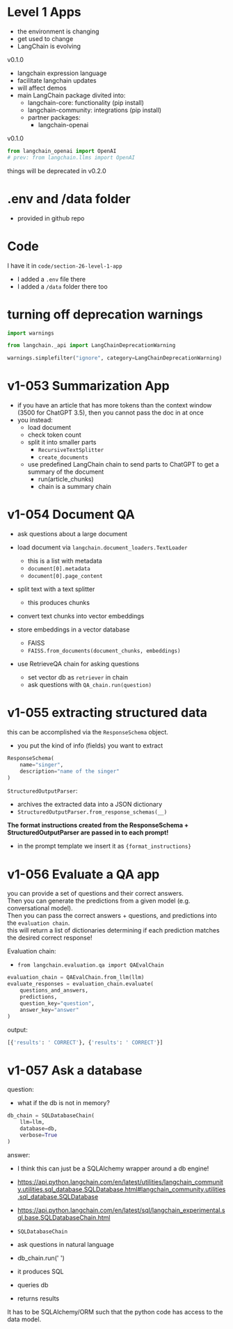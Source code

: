 # Level 1 Apps  

- the environment is changing
- get used to change
- LangChain is evolving  

v0.1.0
- langchain expression language 
- facilitate langchain updates
- will affect demos  
- main LangChain package divited into:
    - langchain-core: functionality (pip install)
    - langchain-community: integrations (pip install)
    - partner packages:
        - langchain-openai


v0.1.0
```python
from langchain_openai import OpenAI
# prev: from langchain.llms import OpenAI
```

things will be deprecated in v0.2.0  

# .env and /data folder 

- provided in github repo

# Code

I have it in `code/section-26-level-1-app`
- I added a `.env` file there
- I added a `/data` folder there too


# turning off deprecation warnings

```python 
import warnings

from langchain._api import LangChainDeprecationWarning

warnings.simplefilter("ignore", category=LangChainDeprecationWarning)
```


# v1-053 Summarization App

- if you have an article that has more tokens than the context window (3500 for ChatGPT 3.5), then you cannot pass the doc in at once
- you instead:
    - load document
    - check token count
    - split it into smaller parts
        - `RecursiveTextSplitter`
        - `create_documents`
    - use predefined LangChain chain to send parts to ChatGPT to get a summary of the document
        - run(article_chunks)
        - chain is a summary chain

# v1-054 Document QA

- ask questions about a large document

- load document via `langchain.document_loaders.TextLoader`
    - this is a list with metadata
    - `document[0].metadata`
    - `document[0].page_content`
- split text with a text splitter
    - this produces chunks
- convert text chunks into vector embeddings
- store embeddings in a vector database
    - FAISS
    - `FAISS.from_documents(document_chunks, embeddings)`
- use RetrieveQA chain for asking questions
    - set vector db as `retriever` in chain
    - ask questions with `QA_chain.run(question)`

# v1-055 extracting structured data

this can be accomplished via the `ResponseSchema` object.
- you put the kind of info (fields) you want to extract  

```python
ResponseSchema(
    name="singer",
    description="name of the singer"
)
```

`StructuredOutputParser`:
- archives the extracted data into a JSON dictionary
- `StructuredOutputParser.from_response_schemas(__)`

**The format instructions created from the ResponseSchema + StructuredOutputParser are passed in to each prompt!**  
- in the prompt template we insert it as `{format_instructions}`   

# v1-056 Evaluate a QA app  

you can provide a set of questions and their correct answers.  
Then you can generate the predictions from a given model (e.g. conversational model).  
Then you can pass the correct answers + questions, and predictions into the `evaluation chain`.  
this will return a list of dictionaries determining if each prediction matches the desired correct response!  


Evaluation chain:
- `from langchain.evaluation.qa import QAEvalChain`
```python
evaluation_chain = QAEvalChain.from_llm(llm)
evaluate_responses = evaluation_chain.evaluate(
    questions_and_answers,
    predictions,
    question_key="question",
    answer_key="answer"
)
```

output:
```python
[{'results': ' CORRECT'}, {'results': ' CORRECT'}]
```

# v1-057 Ask a database  

question:
- what if the db is not in memory?
```python
db_chain = SQLDatabaseChain(
    llm=llm,
    database=db,
    verbose=True
)
```

answer:
- I think this can just be a SQLAlchemy wrapper around a db engine!  
- https://api.python.langchain.com/en/latest/utilities/langchain_community.utilities.sql_database.SQLDatabase.html#langchain_community.utilities.sql_database.SQLDatabase  
- https://api.python.langchain.com/en/latest/sql/langchain_experimental.sql.base.SQLDatabaseChain.html  


- `SQLDatabaseChain`
- ask questions in natural language
- db_chain.run(' ')
- it produces SQL
- queries db
- returns results   

It has to be SQLAlchemy/ORM such that the python code has access to the data model.  



